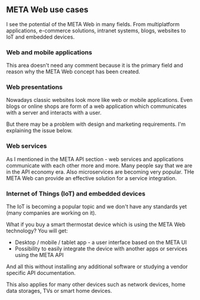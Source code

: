 ## META Web use cases

I see the potential of the META Web in many fields. From multiplatform applications, e-commerce solutions, intranet systems, blogs, websites to IoT and embedded devices.

### Web and mobile applications

This area doesn't need any comment because it is the primary field and reason why the META Web concept has been created.

### Web presentations

Nowadays classic websites look more like web or mobile applications. Even blogs or online shops are form of a web application which communicates with a server and interacts with a user.

But there may be a problem with design and marketing requirements. I'm explaining the issue below.

### Web services

As I mentioned in the META API section - web services and applications communicate with each other more and more. Many people say that we are in the API economy era. Also microservices are becoming very popular. THe META Web can provide an effective solution for a service integration.

### Internet of Things (IoT) and embedded devices

The IoT is becoming a popular topic and we don't have any standards yet (many companies are working on it).

What if you buy a smart thermostat device which is using the META Web technology? You will get:

- Desktop / mobile / tablet app - a user interface based on the META UI
- Possibility to easily integrate the device with another apps or services using the META API

And all this without installing any additional software or studying a vendor specific API documentation.

This also applies for many other devices such as network devices, home data storages, TVs or smart home devices.